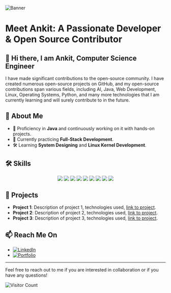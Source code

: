 ![Banner](https://github.com/AnkitKumar-Mohbey/github-header-image.png/blob/main/github-header-image(1).png)

# Meet Ankit: A Passionate Developer & Open Source Contributor

## 👋 Hi there, I am Ankit, Computer Science Engineer

I have made significant contributions to the open-source community. I have created numerous open-source projects on GitHub, and my open-source contributions span various fields, including AI, Java, Web Development, Linux, Operating Systems, Python, and many more technologies that I am currently learning and will surely contribute to in the future.

## 🌟 About Me

- 🔭 Proficiency in **Java** and continuously working on it with hands-on projects.
- 🌱 Currently practicing **Full-Stack Development**.
- 🛠️ Learning **System Designing** and **Linux Kernel Development**.

## 🛠️ Skills

<p align="center">
  <img src="https://img.shields.io/badge/Java-ED8B00?style=for-the-badge&logo=java&logoColor=white" />
  <img src="https://img.shields.io/badge/Python-3776AB?style=for-the-badge&logo=python&logoColor=white" />
  <img src="https://img.shields.io/badge/HTML5-E34F26?style=for-the-badge&logo=html5&logoColor=white" />
  <img src="https://img.shields.io/badge/CSS3-1572B6?style=for-the-badge&logo=css3&logoColor=white" />
  <img src="https://img.shields.io/badge/JavaScript-F7DF1E?style=for-the-badge&logo=javascript&logoColor=black" />
  <img src="https://img.shields.io/badge/Artificial_Intelligence-1A73E8?style=for-the-badge&logo=google&logoColor=white" />
  <img src="https://img.shields.io/badge/Machine_Learning-FF6F00?style=for-the-badge&logo=google&logoColor=white" />
  <img src="https://img.shields.io/badge/OpenCV-5C3EE8?style=for-the-badge&logo=opencv&logoColor=white" />
  <img src="https://icons8.com/icon/LoL4bFzqmAa0/github" />
</p>

## 💼 Projects

- **Project 1**: Description of project 1, technologies used, [link to project](#).
- **Project 2**: Description of project 2, technologies used, [link to project](#).
- **Project 3**: Description of project 3, technologies used, [link to project](#).

## 📫 Reach Me On

- [![LinkedIn](https://img.shields.io/badge/LinkedIn-0077B5?style=for-the-badge&logo=linkedin&logoColor=white)](https://www.linkedin.com/in/ankit-mohbey/)
- [![Portfolio](https://img.shields.io/badge/Portfolio-000000?style=for-the-badge&logo=About.me&logoColor=white)](Soon)

---

Feel free to reach out to me if you are interested in collaboration or if you have any questions!

![Visitor Count](https://visitor-badge.laobi.icu/badge?page_id=Ankit.readme)
